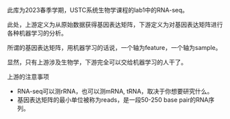 此库为2023春季学期，USTC系统生物学课程的lab1中的RNA-seq。

此处，上游定义为从原始数据获得基因表达矩阵，下游定义为对基因表达矩阵进行各种机器学习的分析。

所谓的基因表达矩阵，用机器学习的话说，一个轴为feature，一个轴为sample。

显然，只有上游涉及生物学，下游完全可以交给机器学习的人干了。

上游的注意事项

* RNA-seq可以测rRNA，也可以测mRNA, tRNA，取决于你想要研究什么。
* 基因表达矩阵的最小单位被称为reads，是一段50-250 base pair的RNA序列。